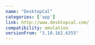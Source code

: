 ```yaml
---
name: "DesktopCal"
categories: ['app']
link: http://www.desktopcal.com/
compatibility: emulation
versionFrom: "3.10.162.6355"
---
```


